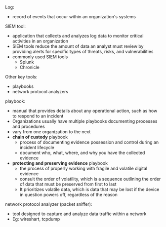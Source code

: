 Log:
- record of events that occur within an organization's systems

SIEM tool:
- application that collects and analyzes log data to monitor critical activities in an organization
- SIEM tools reduce the amount of data an analyst must review by providing alerts for specific types of threats, risks, and vulnerabilities
- commonly used SIEM tools
  - Splunk
  - Chronicle

Other key tools:
- playbooks
- network protocol analyzers

playbook:
- manual that provides details about any operational action, such as how to respond to an incident
- Organizations usually have multiple playbooks documenting processes and procedures
- vary from one organization to the next
- **chain of custody** playbook
  - process of documenting evidence possession and control during an incident lifecycle
  - document who, what, where, and why you have the collected evidence
- **protecting and preserving evidence** playbook
  - the process of properly working with fragile and volatile digital evidence
  - consult the order of volatility, which is a sequence outlining the order of data that must be preserved from first to last
  - It prioritizes volatile data, which is data that may be lost if the device in question powers off, regardless of the reason

network protocol analyzer (packet sniffer): 
- tool designed to capture and analyze data traffic within a network
- Eg: wireshart, tcpdump
